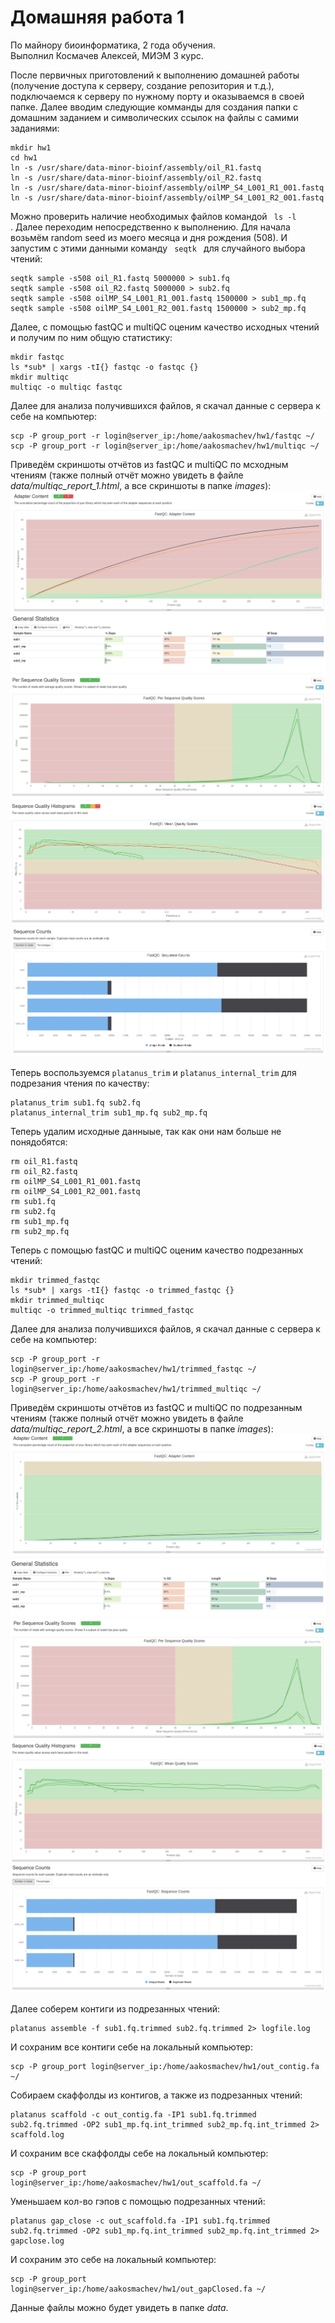 # Домашняя работа 1
По майнору биоинформатика, 2 года обучения.  
Выполнил Космачев Алексей, МИЭМ 3 курс.

После первичных приготовлений к выполнению домашней работы (получение доступа к серверу, создание репозитория и т.д.), подключаемся к серверу по нужному порту и оказываемся в своей папке. Далее вводим следующие комманды для создания папки с домашним заданием и символических ссылок на файлы с самими заданиями:  

    mkdir hw1
    cd hw1
    ln -s /usr/share/data-minor-bioinf/assembly/oil_R1.fastq
    ln -s /usr/share/data-minor-bioinf/assembly/oil_R2.fastq
    ln -s /usr/share/data-minor-bioinf/assembly/oilMP_S4_L001_R1_001.fastq
    ln -s /usr/share/data-minor-bioinf/assembly/oilMP_S4_L001_R2_001.fastq

Moжно проверить наличие необходимых файлов командой <code> ls -l </code>. Далее переходим непосредственно к выполнению. Для начала возьмём random seed из моего месяца и дня рождения (508). И запустим с этими данными команду <code> seqtk </code> для случайного выбора чтений:

    seqtk sample -s508 oil_R1.fastq 5000000 > sub1.fq
    seqtk sample -s508 oil_R2.fastq 5000000 > sub2.fq
    seqtk sample -s508 oilMP_S4_L001_R1_001.fastq 1500000 > sub1_mp.fq
    seqtk sample -s508 oilMP_S4_L001_R2_001.fastq 1500000 > sub2_mp.fq

Далее, с помощью fastQC и multiQC оценим качество исходных чтений и получим по ним общую статистику:

    mkdir fastqc
    ls *sub* | xargs -tI{} fastqc -o fastqc {}
    mkdir multiqc
    multiqc -o multiqc fastqc

Далее для анализа получившихся файлов, я скачал данные с сервера к себе на компьютер:

    scp -P group_port -r login@server_ip:/home/aakosmachev/hw1/fastqc ~/
    scp -P group_port -r login@server_ip:/home/aakosmachev/hw1/multiqc ~/

Приведём скриншоты отчётов из fastQC и multiQC по мсходным чтениям (также полный отчёт можно увидеть в файле *data/multiqc_report_1.html*, а все скриншоты в папке *images*):  
![](https://github.com/TheMostKnown/hse21_hw1/blob/main/images/Adapter_content_1.png)  
![](https://github.com/TheMostKnown/hse21_hw1/blob/main/images/General_statisctics_1.png)  
![](https://github.com/TheMostKnown/hse21_hw1/blob/main/images/Per_seq_qual_scores_1.png)  
![](https://github.com/TheMostKnown/hse21_hw1/blob/main/images/Seq_qual_hist_1.png)  
![](https://github.com/TheMostKnown/hse21_hw1/blob/main/images/Sequence_Counts_1.png)  

Теперь воспользуемся <code>platanus_trim</code> и <code>platanus_internal_trim</code> для подрезания чтения по качеству:

    platanus_trim sub1.fq sub2.fq
    platanus_internal_trim sub1_mp.fq sub2_mp.fq
    
Теперь удалим исходные данныые, так как они нам больше не понядобятся:

    rm oil_R1.fastq
    rm oil_R2.fastq
    rm oilMP_S4_L001_R1_001.fastq
    rm oilMP_S4_L001_R2_001.fastq
    rm sub1.fq
    rm sub2.fq
    rm sub1_mp.fq
    rm sub2_mp.fq

Теперь с помощью fastQC и multiQC оценим качество подрезанных чтений:

    mkdir trimmed_fastqc
    ls *sub* | xargs -tI{} fastqc -o trimmed_fastqc {}
    mkdir trimmed_multiqc
    multiqc -o trimmed_multiqc trimmed_fastqc

Далее для анализа получившихся файлов, я скачал данные с сервера к себе на компьютер:

    scp -P group_port -r login@server_ip:/home/aakosmachev/hw1/trimmed_fastqc ~/
    scp -P group_port -r login@server_ip:/home/aakosmachev/hw1/trimmed_multiqc ~/

Приведём скриншоты отчётов из fastQC и multiQC по подрезанным чтениям (также полный отчёт можно увидеть в файле *data/multiqc_report_2.html*, а все скриншоты в папке *images*):  
![](https://github.com/TheMostKnown/hse21_hw1/blob/main/images/Adapter_content_2.png)  
![](https://github.com/TheMostKnown/hse21_hw1/blob/main/images/General_statisctics_2.png)  
![](https://github.com/TheMostKnown/hse21_hw1/blob/main/images/Per_seq_qual_scores_2.png)  
![](https://github.com/TheMostKnown/hse21_hw1/blob/main/images/Seq_qual_hist_2.png)  
![](https://github.com/TheMostKnown/hse21_hw1/blob/main/images/Sequence_Counts_2.png)  

Далее соберем контиги из подрезанных чтений:

    platanus assemble -f sub1.fq.trimmed sub2.fq.trimmed 2> logfile.log

И сохраним все контиги себе на локальный компьютер:

    scp -P group_port login@server_ip:/home/aakosmachev/hw1/out_contig.fa ~/

Собираем скаффолды из контигов, а также из подрезанных чтений:

    platanus scaffold -c out_contig.fa -IP1 sub1.fq.trimmed sub2.fq.trimmed -OP2 sub1_mp.fq.int_trimmed sub2_mp.fq.int_trimmed 2> scaffold.log

И сохраним все скаффолды себе на локальный компьютер:

    scp -P group_port login@server_ip:/home/aakosmachev/hw1/out_scaffold.fa ~/

Уменьшаем кол-во гэпов с помощью подрезанных чтений:

    platanus gap_close -c out_scaffold.fa -IP1 sub1.fq.trimmed sub2.fq.trimmed -OP2 sub1_mp.fq.int_trimmed sub2_mp.fq.int_trimmed 2> gapclose.log

И сохраним это себе на локальный компьютер:

    scp -P group_port login@server_ip:/home/aakosmachev/hw1/out_gapClosed.fa ~/

Данные файлы можно будет увидеть в папке *data*.
